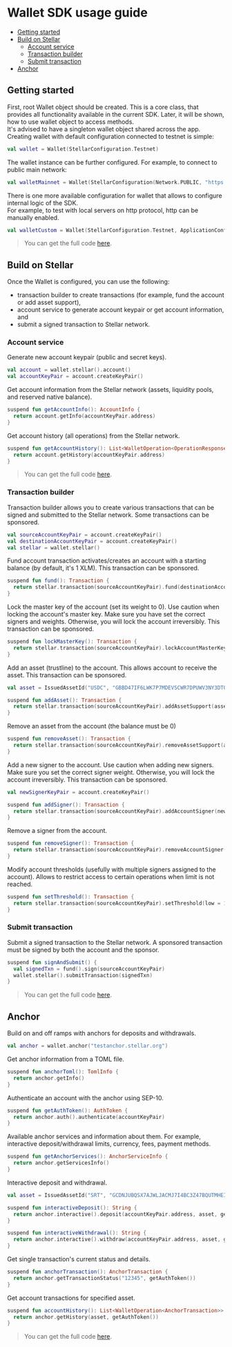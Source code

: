 # Wallet SDK usage guide

<!--- TOC -->

* [Getting started](#getting-started)
* [Build on Stellar](#build-on-stellar)
  * [Account service](#account-service)
  * [Transaction builder](#transaction-builder)
  * [Submit transaction](#submit-transaction)
* [Anchor](#anchor)

<!--- END -->

<!--- INCLUDE
import org.stellar.walletsdk.*
-->

## Getting started

First, root Wallet object should be created. This is a core class, that provides all functionality
available in the current SDK. Later, it will be shown, how to use wallet object to access
methods.  
It's advised to have a singleton wallet object shared across the app.  
Creating wallet with default configuration connected to testnet is simple:

<!--- INCLUDE .*basic.*
import org.stellar.sdk.Network
-->

```kotlin
val wallet = Wallet(StellarConfiguration.Testnet)
```

The wallet instance can be further configured. For example, to connect to public main network:

```kotlin
val walletMainnet = Wallet(StellarConfiguration(Network.PUBLIC, "https://horizon.stellar.org"))
```

There is one more available configuration for wallet that allows to configure internal logic of the SDK.  
For example, to test with local servers on http protocol, http can be manually enabled.

```kotlin
val walletCustom = Wallet(StellarConfiguration.Testnet, ApplicationConfiguration(useHttp = true))
```

> You can get the full code [here](../examples/documentation/src/example-basic-01.kt).

<!--- INCLUDE
val wallet = Wallet(StellarConfiguration.Testnet)
-->

## Build on Stellar

Once the Wallet is configured, you can use the following:

- transaction builder to create transactions (for example, fund the account or add asset support),
- account service to generate account keypair or get account information, and
- submit a signed transaction to Stellar network.

### Account service

<!--- INCLUDE .*account.*
import org.stellar.sdk.responses.operations.OperationResponse
import org.stellar.walletsdk.*
-->
<!--- SUFFIX .*account.*
suspend fun main() {
  val info = getAccountInfo()
  println(info)

  val history = getAccountHistory()
  println(history)
}
-->

Generate new account keypair (public and secret keys).

```kotlin
val account = wallet.stellar().account()
val accountKeyPair = account.createKeyPair()
```

Get account information from the Stellar network (assets, liquidity pools, and reserved native balance).

```kotlin
suspend fun getAccountInfo(): AccountInfo {
  return account.getInfo(accountKeyPair.address)
}
```

Get account history (all operations) from the Stellar network.

```kotlin
suspend fun getAccountHistory(): List<WalletOperation<OperationResponse>> {
  return account.getHistory(accountKeyPair.address)
}
```

> You can get the full code [here](../examples/documentation/src/example-account-01.kt).

### Transaction builder

Transaction builder allows you to create various transactions that can be signed and submitted to the Stellar network.
Some transactions can be sponsored.

<!--- INCLUDE .*transaction.*
import org.stellar.sdk.Transaction
import org.stellar.walletsdk.*
import org.stellar.walletsdk.asset.IssuedAssetId
import org.stellar.walletsdk.horizon.sign

val wallet = Wallet(StellarConfiguration.Testnet)
val account = wallet.stellar().account()
-->
<!--- SUFFIX .*transaction.*
suspend fun main() {
  val fundTxn = fund()
  println(fundTxn)

  val lockMasterKeyTxn = lockMasterKey()
  println(lockMasterKeyTxn)

  val addAssetTxn = addAsset()
  println(addAssetTxn)

  val removeAssetTxn = removeAsset()
  println(removeAssetTxn)

  val addSignerTxn = addSigner()
  println(addSignerTxn)

  val removeSignerTxn = removeSigner()
  println(removeSignerTxn)

  val signAndSubmitTxn = signAndSubmit()
  println(signAndSubmitTxn)
}
-->

```kotlin
val sourceAccountKeyPair = account.createKeyPair()
val destinationAccountKeyPair = account.createKeyPair()
val stellar = wallet.stellar()
```

Fund account transaction activates/creates an account with a starting balance (by default, it's 1 XLM). This transaction
can be sponsored.

```kotlin
suspend fun fund(): Transaction {
  return stellar.transaction(sourceAccountKeyPair).fund(destinationAccountKeyPair.address).build()
}
```

Lock the master key of the account (set its weight to 0). Use caution when locking the account's master key. Make sure
you have set the correct signers and weights. Otherwise, you will lock the account irreversibly. This transaction can be
sponsored.

```kotlin
suspend fun lockMasterKey(): Transaction {
  return stellar.transaction(sourceAccountKeyPair).lockAccountMasterKey().build()
}
```

Add an asset (trustline) to the account. This allows account to receive the asset. This transaction can be sponsored.

```kotlin
val asset = IssuedAssetId("USDC", "GBBD47IF6LWK7P7MDEVSCWR7DPUWV3NY3DTQEVFL4NAT4AQH3ZLLFLA5")

suspend fun addAsset(): Transaction {
  return stellar.transaction(sourceAccountKeyPair).addAssetSupport(asset).build()
}
```

Remove an asset from the account (the balance must be 0)

```kotlin
suspend fun removeAsset(): Transaction {
  return stellar.transaction(sourceAccountKeyPair).removeAssetSupport(asset).build()
}
```

Add a new signer to the account. Use caution when adding new signers. Make sure you set the correct signer weight.
Otherwise, you will lock the account irreversibly. This transaction can be sponsored.

```kotlin
val newSignerKeyPair = account.createKeyPair()

suspend fun addSigner(): Transaction {
  return stellar.transaction(sourceAccountKeyPair).addAccountSigner(newSignerKeyPair.address, 10).build()
}
```

Remove a signer from the account.

```kotlin
suspend fun removeSigner(): Transaction {
  return stellar.transaction(sourceAccountKeyPair).removeAccountSigner(newSignerKeyPair.address).build()
}
```

Modify account thresholds (usefully with multiple signers assigned to the account). Allows to restrict access to certain 
operations when limit is not reached.
```kotlin
suspend fun setThreshold(): Transaction {
  return stellar.transaction(sourceAccountKeyPair).setThreshold(low = 1, medium = 10, high = 30).build()
}
```

### Submit transaction

Submit a signed transaction to the Stellar network. A sponsored transaction must be signed by both the account and the
sponsor.

```kotlin
suspend fun signAndSubmit() {
  val signedTxn = fund().sign(sourceAccountKeyPair)
  wallet.stellar().submitTransaction(signedTxn)
}
```

> You can get the full code [here](../examples/documentation/src/example-transaction-01.kt).

## Anchor

<!--- INCLUDE .*anchor.*
import org.stellar.walletsdk.*
import org.stellar.walletsdk.anchor.AnchorServiceInfo
import org.stellar.walletsdk.anchor.AnchorTransaction
import org.stellar.walletsdk.asset.IssuedAssetId
import org.stellar.walletsdk.auth.AuthToken
import org.stellar.walletsdk.toml.TomlInfo

val wallet = Wallet(StellarConfiguration.Testnet)
val accountKeyPair = wallet.stellar().account().createKeyPair()
-->
<!--- SUFFIX .*anchor.*
suspend fun main() {
  val anchorInfo = anchorToml()
  println(anchorInfo)

  val authToken = getAuthToken()
  println(authToken)

  val anchorServices = getAnchorServices()
  println(anchorServices)

  val depositUrl = interactiveDeposit()
  println(depositUrl)

  val withdrawalUrl = interactiveWithdrawal()
  println(withdrawalUrl)

  val transactionInfo = anchorTransaction()
  println(transactionInfo)

  val history = accountHistory()
  println(history)
}
-->

Build on and off ramps with anchors for deposits and withdrawals.

```kotlin
val anchor = wallet.anchor("testanchor.stellar.org")
```

Get anchor information from a TOML file.

```kotlin
suspend fun anchorToml(): TomlInfo {
  return anchor.getInfo()
}
```

Authenticate an account with the anchor using SEP-10.

```kotlin
suspend fun getAuthToken(): AuthToken {
  return anchor.auth().authenticate(accountKeyPair)
}
```

Available anchor services and information about them. For example, interactive deposit/withdrawal limits, currency,
fees, payment methods.

```kotlin
suspend fun getAnchorServices(): AnchorServiceInfo {
  return anchor.getServicesInfo()
}
```

Interactive deposit and withdrawal.

```kotlin
val asset = IssuedAssetId("SRT", "GCDNJUBQSX7AJWLJACMJ7I4BC3Z47BQUTMHEICZLE6MU4KQBRYG5JY6B")

suspend fun interactiveDeposit(): String {
  return anchor.interactive().deposit(accountKeyPair.address, asset, getAuthToken()).url
}

suspend fun interactiveWithdrawal(): String {
  return anchor.interactive().withdraw(accountKeyPair.address, asset, getAuthToken()).url
}
```

Get single transaction's current status and details.

```kotlin
suspend fun anchorTransaction(): AnchorTransaction {
  return anchor.getTransactionStatus("12345", getAuthToken())
}
```

Get account transactions for specified asset.

```kotlin
suspend fun accountHistory(): List<WalletOperation<AnchorTransaction>> {
  return anchor.getHistory(asset, getAuthToken())
}
```

> You can get the full code [here](../examples/documentation/src/example-anchor-01.kt).
